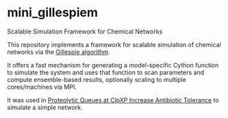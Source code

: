 # mini_gillespiem
Scalable Simulation Framework for Chemical Networks

This repository implements a framework for scalable simulation of chemical networks via the [Gillespie algorithm](https://en.wikipedia.org/wiki/Gillespie_algorithm).

It offers a fast mechanism for generating a model-specific Cython function to simulate the system and uses that function 
to scan parameters and compute ensemble-based results, optionally scaling to multiple cores/machines via MPI.

It was used in [Proteolytic Queues at ClpXP Increase Antibiotic Tolerance](https://pubs.acs.org/doi/abs/10.1021/acssynbio.9b00358) to simulate a simple network.
